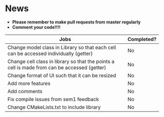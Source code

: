 # News  
- **Please remember to make pull requests from master regularly**
- **Comment your code!!!!**  

|Jobs|Completed?|
|----|----------|
|Change model class in Library so that each cell can be accessed individually (getter)|No|
|Change cell class in library so that the points a cell is made from can be accessed (getter)|No|
|Change format of UI such that it can be resized|No|
|Add more features|No|
|Add comments|No|
|Fix compile issues from sem1 feedback|No|
|Change CMakeLists.txt to include library|No|
